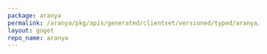 ```yaml
---
package: aranya
permalink: /aranya/pkg/apis/generated/clientset/versioned/typed/aranya/v1alpha1
layout: goget
repo_name: aranya
---
```

